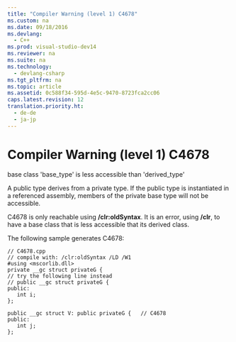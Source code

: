 ```yaml
---
title: "Compiler Warning (level 1) C4678"
ms.custom: na
ms.date: 09/18/2016
ms.devlang: 
  - C++
ms.prod: visual-studio-dev14
ms.reviewer: na
ms.suite: na
ms.technology: 
  - devlang-csharp
ms.tgt_pltfrm: na
ms.topic: article
ms.assetid: 0c588f34-595d-4e5c-9470-8723fca2cc06
caps.latest.revision: 12
translation.priority.ht: 
  - de-de
  - ja-jp
---
```

# Compiler Warning (level 1) C4678
base class 'base_type' is less accessible than 'derived_type'  
  
 A public type derives from a private type. If the public type is instantiated in a referenced assembly, members of the private base type will not be accessible.  
  
 C4678 is only reachable using **/clr:oldSyntax**. It is an error, using **/clr**, to have a base class that is less accessible that its derived class.  
  
 The following sample generates C4678:  
  
```  
// C4678.cpp  
// compile with: /clr:oldSyntax /LD /W1  
#using <mscorlib.dll>  
private __gc struct privateG {  
// try the following line instead  
// public __gc struct privateG {  
public:  
   int i;  
};  
  
public __gc struct V: public privateG {   // C4678  
public:  
   int j;  
};  
```